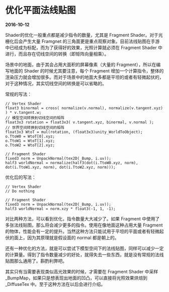 # 优化平面法线贴图

**2016-10-12**

Shader的优化一般重点都是减少指令的数量，尤其是 Fragment Shader。对于光栅化后会产生大量 Framgnet 的三角面更是重点观察对象。目前法线贴图在手游中已经成为标配，而为了获得好的效果，光照计算就必须在 Fragment Shader 中进行，而且存在切线空间的转换（即矩阵向量相乘）。

场景中的地面，由于其会占用大面积的屏幕像素（大量的 Fragment），所以在编写地面的 Shader 的时候尤其要注意，每个 Fragment 增加一个计算指令，整体的渲染压力就会增加很多。而对于场景中的地面大多都是平坦的或者有轻微起伏的，对于这种情况，其实切线空间的转换是可以省略的。

常规的写法：

	// Vertex Shader
	float3 binormal = cross( normalize(v.normal), normalize(v.tangent.xyz) ) * v.tangent.w;
	// 模型空间转换到切线空间的矩阵
	float3x3 rotation = float3x3( v.tangent.xyz, binormal, v.normal );
	// 世界空间转换到切线空间的矩阵
	float3x3 WtoT = mul(rotation, (float3x3)unity_WorldToObject); 
	o.TtoW0 = WtoT[0].xyz;
	o.TtoW1 = WtoT[1].xyz;
	o.TtoW2 = WtoT[2].xyz;
	
	// Fragment Shader
	fixed3 norm = UnpackNormal(tex2D(_Bump, i.uv));
	half3 worldNormal = normalize(half3(dot(i.TtoW0.xyz, norm), dot(i.TtoW1.xyz, norm), dot(i.TtoW2.xyz, norm)));
	
优化后的写法：

	// Vertex Shader
	// Do nothing
	
	// Fragment Shader
	fixed3 norm = UnpackNormal(tex2D(_Bump, i.uv));
	half3 worldNormal = norm.xzy * float3(-1, 1, -1);
	
对比两种方法，可以看到优化，指令数量大大减少了。如果 Fragment 中使用了多张法线贴图，那么将会减少更多的指令。使用在像地面这种占用大量 Fragment 的物体，性能会有一定的提升。当然这种方法只能试用于平坦的平面或者有轻微起伏的面上，因为其原理就是假设面的 normal 都是朝上的。

还有一种优化的方法，就是可以尝试下模型空间下的法线贴图，同样可以减少一定的计算量。得到了指令数量减少的好处，就得失去一些东西，就是没有常规的法线贴图那么通用了。斟酌利弊吧。

其实只有当需要表现类似高光效果的时候，才需要在 Fragment Shader 中采样 _BumpMap，如果只是想表现出地面的凹凸，可以直接将光照效果烘焙到 _DiffuseTex 中。至于这种方法在以后会进行介绍。 